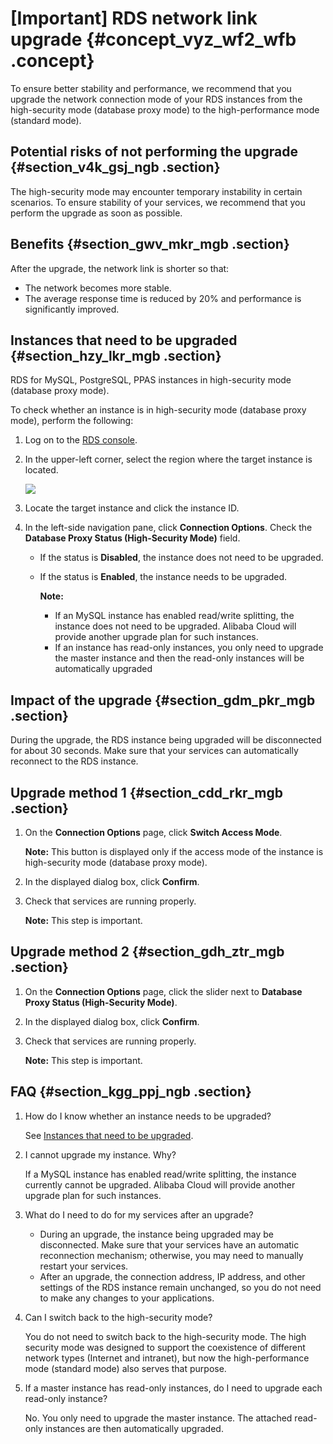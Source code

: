 # \[Important\] RDS network link upgrade {#concept_vyz_wf2_wfb .concept}

To ensure better stability and performance, we recommend that you upgrade the network connection mode of your RDS instances from the high-security mode \(database proxy mode\) to the high-performance mode \(standard mode\).

## Potential risks of not performing the upgrade {#section_v4k_gsj_ngb .section}

The high-security mode may encounter temporary instability in certain scenarios. To ensure stability of your services, we recommend that you perform the upgrade as soon as possible.

## Benefits {#section_gwv_mkr_mgb .section}

After the upgrade, the network link is shorter so that:

-   The network becomes more stable.
-   The average response time is reduced by 20% and performance is significantly improved.

## Instances that need to be upgraded {#section_hzy_lkr_mgb .section}

RDS for MySQL, PostgreSQL, PPAS instances in high-security mode \(database proxy mode\).

To check whether an instance is in high-security mode \(database proxy mode\), perform the following:

1.  Log on to the [RDS console](https://rds.console.aliyun.com/).
2.  In the upper-left corner, select the region where the target instance is located.

    ![](http://static-aliyun-doc.oss-cn-hangzhou.aliyuncs.com/assets/img/64586/155128312637659_en-US.png)

3.  Locate the target instance and click the instance ID.
4.  In the left-side navigation pane, click **Connection Options**. Check the **Database Proxy Status \(High-Security Mode\)** field.
    -   If the status is **Disabled**, the instance does not need to be upgraded.
    -   If the status is **Enabled**, the instance needs to be upgraded.

        **Note:** 

        -   If an MySQL instance has enabled read/write splitting, the instance does not need to be upgraded. Alibaba Cloud will provide another upgrade plan for such instances.
        -   If an instance has read-only instances, you only need to upgrade the master instance and then the read-only instances will be automatically upgraded

## Impact of the upgrade {#section_gdm_pkr_mgb .section}

During the upgrade, the RDS instance being upgraded will be disconnected for about 30 seconds. Make sure that your services can automatically reconnect to the RDS instance.

## Upgrade method 1 {#section_cdd_rkr_mgb .section}

1.  On the **Connection Options** page, click **Switch Access Mode**.

    **Note:** This button is displayed only if the access mode of the instance is high-security mode \(database proxy mode\).

2.  In the displayed dialog box, click **Confirm**.
3.  Check that services are running properly.

    **Note:** This step is important.


## Upgrade method 2 {#section_gdh_ztr_mgb .section}

1.  On the **Connection Options** page, click the slider next to **Database Proxy Status \(High-Security Mode\)**.
2.  In the displayed dialog box, click **Confirm**.
3.  Check that services are running properly.

    **Note:** This step is important.


## FAQ {#section_kgg_ppj_ngb .section}

1.  How do I know whether an instance needs to be upgraded?

    See [Instances that need to be upgraded](#section_hzy_lkr_mgb).

2.  I cannot upgrade my instance. Why?

    If a MySQL instance has enabled read/write splitting, the instance currently cannot be upgraded. Alibaba Cloud will provide another upgrade plan for such instances.

3.  What do I need to do for my services after an upgrade?
    -   During an upgrade, the instance being upgraded may be disconnected. Make sure that your services have an automatic reconnection mechanism; otherwise, you may need to manually restart your services.
    -   After an upgrade, the connection address, IP address, and other settings of the RDS instance remain unchanged, so you do not need to make any changes to your applications.
4.  Can I switch back to the high-security mode?

    You do not need to switch back to the high-security mode. The high security mode was designed to support the coexistence of different network types \(Internet and intranet\), but now the high-performance mode \(standard mode\) also serves that purpose.

5.  If a master instance has read-only instances, do I need to upgrade each read-only instance?

    No. You only need to upgrade the master instance. The attached read-only instances are then automatically upgraded.


